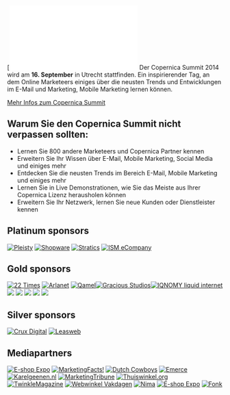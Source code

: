 [![](./copernica-summit.md)
Der Copernica Summit 2014 wird am **16. September** in Utrecht
stattfinden. Ein inspirierender Tag, an dem Online Marketeers einiges
über die neusten Trends und Entwicklungen im E-Mail und Marketing,
Mobile Marketing lernen können.

[Mehr Infos zum Copernica
Summit](http://www.copernica.com/en/copernica-summit/copernica-summit "Mehr Infos zum Copernica Summit")

Warum Sie den Copernica Summit nicht verpassen sollten:
-------------------------------------------------------

-   Lernen Sie 800 andere Marketeers und Copernica Partner kennen
-   Erweitern Sie Ihr Wissen über E-Mail, Mobile Marketing, Social Media
    und einiges mehr
-   Entdecken Sie die neusten Trends im Bereich E-Mail, Mobile Marketing
    und einiges mehr
-   Lernen Sie in Live Demonstrationen, wie Sie das Meiste aus Ihrer
    Copernica Lizenz herausholen können
-   Erweitern Sie Ihr Netzwerk, lernen Sie neue Kunden oder
    Dienstleister kennen

  Platinum sponsors
  --------------------------------------------------------------------------------------------------------------------------------------------------------------------------------------------------------------------------------------------------------------------------------------------------------------------------------------------------------------------------------------------
  [![Pleisty](summit2014/copernica-summit-partner-pleisty.png)](https://www.pleisty.com/ "Pleisty") [![Shopware](summit2014/copernica-summit-partner-shopware.png)](http://www.shopware.com "Shopware") [![Stratics](summit2014/copernica-summit-partner-stratics.png)](http://www.stratics.be "Stratics") [![ISM eCompany](summit2014/ism-ecompany.png)](http://www.ism.nl/ "ISM eCompany")

  Gold sponsors
  -------------------------------------------------------------------------------------------------------------------------------------------------------------------------------------------------------------------------------------------------------------------------------------------------------------------------------------------------------------------------------------------------------------------------------------------------------------------------------------------------------------------------------------------------------------------------------------------------------------------------------------------------------------------------------------------------------------------------------------------------------------------------------------------------------------------------------------------------------------------------------------------------------------------------------------------------------------------
  [![22 Times](summit2014/copernica-summit-partner-22times.png)](https://www.22times.com/ "22 Times") [![Arlanet](summit2014/copernica-summit-partner-arlanet.png)](http://www.arlanet.com "Arlanet") [![Qamel](summit2014/copernica-summit-partner-qamel.png)](http://www.qamel.nl "Qamel")[![Gracious Studios](summit2014/copernica-summit-partner-graciousstudios.png)](http://www.graciousstudios.nl/ "Gracious Studios")[![IQNOMY liquid internet](summit2014/copernica-summit-partner-iqnomy.png)](http://www.iqnomy.com/nl/ "IQNOMY liquid internet") [![](summit2014/scope.png)](http://www.scope.nl/ "Scope") [![](summit2014/redhotminute.png)](http://redhotminute.com "Redhotminute") [![](summit2014/bookerz.png)](http://www.bookerz.nl/ "Bookerz") [![](summit2014/de-financieel-marketeers.gif)](http://www.financieelmarketeers.nl/ "De Financieel Marketeers") [![](summit2014/cervino.jpg)](http://www.cervinomarketing.nl/ "Cervino Marketing")

  Silver sponsors
  --------------------------------------------------------------------------------------------------------------------------------------------------------------
  [![Crux Digital](summit2014/crux.png)](http://www.cruxdigital.nl/ "Crux Digital") [![Leasweb](summit2014/leaseweb.png)](http://www.leaseweb.com/ "Leaseweb")

  Mediapartners
  -----------------------------------------------------------------------------------------------------------------------------------------------------------------------------------------------------------------------------------------------------------------------------------------------------------------------------------------------------------------------------------------------------------------------------------------------------------------------------------------------------------------------------------------------------------------------------------------------------------------------------------------------------------------------------------------------------------------------------------------------------------------------------------------------------------------------------------------------------------------------------------------------------------------------------------------------------------------------------------------------------------------------------------------------------------------------------------------------------------------------------------------------------------------------------------------------------------------------------------------------------------------------------------------------------------------------------------------------------
  [![E-shop Expo](summit2014/copernica-summit-mediapartner-eshopexpo.png)](http://www.eshopexpo.eu/nl "E-shop Expo") [![MarketingFacts!](summit2014/copernica-summit-mediapartner-marketingfacts.png)](http://www.marketingfacts.nl) [![Dutch Cowboys](summit2014/copernica-summit-mediapartner-dutchcowboys.png)](http://dutchcowboys.nl/ "Dutch Cowboys") [![Emerce](summit2014/copernica-summit-mediapartner-emerce.png)](http://www.emerce.nl "Emerce") [![Karelgeenen.nl](summit2014/copernica-summit-mediapartner-karelgenen.png)](http://www.karelgeenen.nl "Karelgeenen.nl") [![MarketingTribune](summit2014/copernica-summit-mediapartner-marketingtribune.png)](http://www.marketingtribune.nl/ "MarketingTribune") [![Thuiswinkel.org](summit2014/copernica-summit-mediapartner-thuiswinkelorg.png)](http://thuiswinkel.org "Thuiswinkel.org") [![TwinkleMagazine](summit2014/copernica-summit-mediapartner-twinklemagazine.png)](http://www.twinklemagazine.nl/ "TwinkleMagazine") [![Webwinkel Vakdagen](summit2014/copernica-summit-mediapartner-webwinkelvd.png)](http://www.webwinkelvakdagen.nl/nl "Webwinkel Vakdagen") [![Nima](summit2014/nima.jpg)](http://nima.nl/ "Nima") [![E-shop Expo](summit2014/retailtrends.png)](http://www.retailnews.nl/ "Retailtrends") [![Fonk](summit2014/fonk.jpg)](http://fonkonline.nl/ "Fonk")


